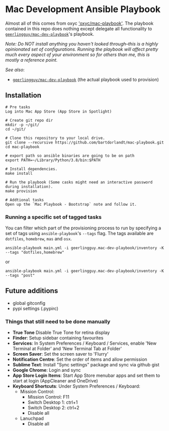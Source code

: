 # Mac Development Ansible Playbook

Almost all of this comes from oxyc ['oxyc/mac-playbook'](https://github.com/oxyc/mac-playbook).
The playbook contained in this repo does nothing except delegate all functionality to [`geerlingguy/mac-dev-playbook`](https://github.com/geerlingguy/mac-dev-playbook)'s playbook.

*Note: Do NOT install anything you haven't looked through–this is a highly opinionated set of configurations. Running the playbook will affect pretty much every aspect of your environment so for others than me, this is mostly a reference point.*

*See also*:

- [`geerlingguy/mac-dev-playbook`](https://github.com/geerlingguy/mac-dev-playbook) (the actual playbook used to provision)

## Installation

    # Pre tasks
    Log into Mac App Store (App Store in Spotlight)

    # Create git repo dir
    mkdir -p ~/git/
    cd ~/git/

    # Clone this repository to your local drive.
    git clone --recursive https://github.com/bartdorlandt/mac-playbook.git
    cd mac-playbook

    # export path so ansible binaries are going to be on path
    export PATH=~/Library/Python/3.8/bin:$PATH

    # Install dependencies.
    make install

    # Run the playbook (Some casks might need an interactive password during installation).
    make provision

    # Addtional tasks
    Open up the `Mac Playbook - Bootstrap` note and follow it.

### Running a specific set of tagged tasks

You can filter which part of the provisioning process to run by specifying a set of tags using `ansible-playbook`'s `--tags` flag. The tags available are `dotfiles`, `homebrew`, `mas` and `osx`.

    ansible-playbook main.yml -i geerlingguy.mac-dev-playbook/inventory -K --tags "dotfiles,homebrew"

or

    ansible-playbook main.yml -i geerlingguy.mac-dev-playbook/inventory -K --tags "post"
## Future additions

* global gitconfig
* pypi settings (.pypirc)

### Things that still need to be done manually

* **True Tone** Disable True Tone for retina display
* **Finder**: Setup sidebar containing favourites
* **Services**: In System Preferences / Keyboard / Services, enable 'New Terminal at Folder' and 'New Terminal Tab at Folder'
* **Screen Saver**: Set the screen saver to 'Flurry'
* **Notification Centre**: Set the order of items and allow permission
* **Sublime Text**: Install "Sync settings" package and sync via github gist
* **Google Chrome**: Login and sync
* **App Store Login Items**: Start App Store menubar apps and set them to start
  at login (AppCleaner and OneDrive)
* **Keyboard Shortcuts**: Under System Preferences / Keyboard:
  * Mission Control:
    * Mission Control: F11
    * Switch Desktop 1: ctrl+1
    * Switch Desktop 2: ctrl+2
    * Disable all
  * Lanuchpad
    * Disable all
